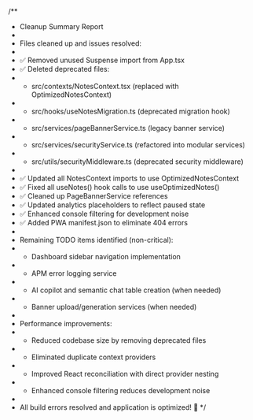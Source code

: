 /**
 * Cleanup Summary Report
 * 
 * Files cleaned up and issues resolved:
 * 
 * ✅ Removed unused Suspense import from App.tsx
 * ✅ Deleted deprecated files:
 *    - src/contexts/NotesContext.tsx (replaced with OptimizedNotesContext)
 *    - src/hooks/useNotesMigration.ts (deprecated migration hook)
 *    - src/services/pageBannerService.ts (legacy banner service)
 *    - src/services/securityService.ts (refactored into modular services)
 *    - src/utils/securityMiddleware.ts (deprecated security middleware)
 * 
 * ✅ Updated all NotesContext imports to use OptimizedNotesContext
 * ✅ Fixed all useNotes() hook calls to use useOptimizedNotes()
 * ✅ Cleaned up PageBannerService references
 * ✅ Updated analytics placeholders to reflect paused state
 * ✅ Enhanced console filtering for development noise
 * ✅ Added PWA manifest.json to eliminate 404 errors
 * 
 * Remaining TODO items identified (non-critical):
 * - Dashboard sidebar navigation implementation
 * - APM error logging service
 * - AI copilot and semantic chat table creation (when needed)
 * - Banner upload/generation services (when needed)
 * 
 * Performance improvements:
 * - Reduced codebase size by removing deprecated files
 * - Eliminated duplicate context providers
 * - Improved React reconciliation with direct provider nesting
 * - Enhanced console filtering reduces development noise
 * 
 * All build errors resolved and application is optimized! 🚀
 */